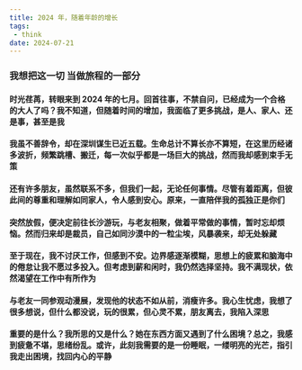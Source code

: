 ```yaml
---
title: 2024 年，随着年龄的增长
tags:
 - think
date: 2024-07-21
---
```


<h3 class="my-10 text-center">我想把这一切 当做旅程的一部分</h3>

<meting-js type="song" theme="var(--hy-c-primary)" server="netease"  id="1881866975" autoplay="true" />

<div class="my-10 text-center">
 
</div>


#### 时光荏苒，转眼来到 2024 年的七月。回首往事，不禁自问，已经成为一个合格的大人了吗？我不知道，但随着时间的增加，我面临了更多挑战，是人、家人、还是事，甚至是我

#### 我虽不善辞令，却在深圳谋生已近五载。生命总计不算长亦不算短，在这里历经诸多波折，频繁跳槽、搬迁，每一次似乎都是一场巨大的挑战，然而我却感到束手无策

#### 还有许多朋友，虽然联系不多，但我们一起，无论任何事情。尽管有着距离，但彼此间的尊重和理解如同家人，令人感到安心。原来，一直陪伴我的孤独正是你们

#### 突然放假，便决定前往长沙游玩，与老友相聚，做着平常做的事情，暂时忘却烦恼。然而归来却是裁员，自己如同沙漠中的一粒尘埃，风暴袭来，却无处躲藏

#### 至于现在，我不讨厌工作，但感到不安。边界感逐渐模糊，思想上的疲累和脑海中的倦怠让我不愿过多投入。但考虑到薪和闲时，我仍然选择坚持。我不满现状，依然渴望在工作中有所作为

#### 与老友一同参观动漫展，发现他的状态不如从前，消瘦许多。我心生忧虑，我想了很多想说，但什么都没说，玩的很累，但心灵不累，朋友离去，我陷入深思

#### 重要的是什么？我所思的又是什么？她在东西方面又遇到了什么困境？总之，我感到疲惫不堪，思绪纷乱。或许，此刻我需要的是一份睡眠，一缕明亮的光芒，指引我走出困境，找回内心的平静

<!-- more -->
